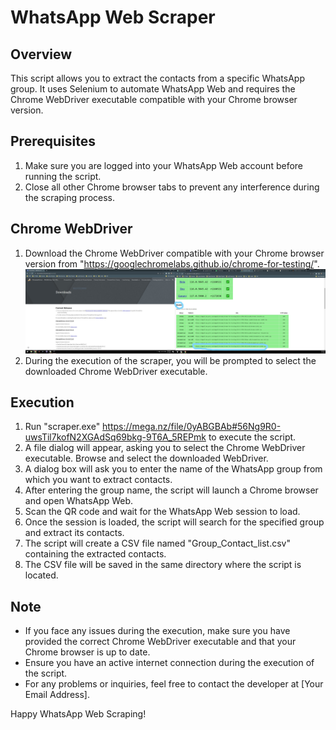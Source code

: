 WhatsApp Web Scraper
====================

Overview
--------
This script allows you to extract the contacts from a specific WhatsApp group. It uses Selenium to automate WhatsApp Web and requires the Chrome WebDriver executable compatible with your Chrome browser version.

Prerequisites
--------------
1. Make sure you are logged into your WhatsApp Web account before running the script.
2. Close all other Chrome browser tabs to prevent any interference during the scraping process.

Chrome WebDriver
-----------------
1. Download the Chrome WebDriver compatible with your Chrome browser version from "https://googlechromelabs.github.io/chrome-for-testing/".
   ![Chrome WebDrive](https://github.com/jamshaidtahiri/Whatsapp-Group-Contacts-Scrapper/blob/main/screenshot_help.jpg)
3. During the execution of the scraper, you will be prompted to select the downloaded Chrome WebDriver executable.

Execution
---------
1. Run "scraper.exe" https://mega.nz/file/0yABGBAb#56Ng9R0-uwsTil7kofN2XGAdSq69bkg-9T6A_5REPmk to execute the script.
2. A file dialog will appear, asking you to select the Chrome WebDriver executable. Browse and select the downloaded WebDriver.
3. A dialog box will ask you to enter the name of the WhatsApp group from which you want to extract contacts.
4. After entering the group name, the script will launch a Chrome browser and open WhatsApp Web.
5. Scan the QR code and wait for the WhatsApp Web session to load.
6. Once the session is loaded, the script will search for the specified group and extract its contacts.
7. The script will create a CSV file named "Group_Contact_list.csv" containing the extracted contacts.
8. The CSV file will be saved in the same directory where the script is located.

Note
----
- If you face any issues during the execution, make sure you have provided the correct Chrome WebDriver executable and that your Chrome browser is up to date.
- Ensure you have an active internet connection during the execution of the script.
- For any problems or inquiries, feel free to contact the developer at [Your Email Address].

Happy WhatsApp Web Scraping!
